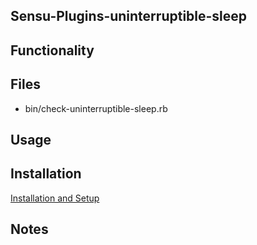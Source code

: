 ## Sensu-Plugins-uninterruptible-sleep

## Functionality

## Files
 * bin/check-uninterruptible-sleep.rb


## Usage

## Installation

[Installation and Setup](http://sensu-plugins.io/docs/installation_instructions.html)

## Notes
